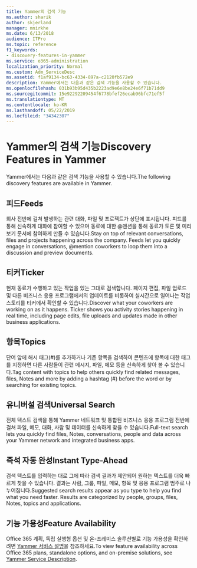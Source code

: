 ```yaml
---
title: Yammer의 검색 기능
ms.author: sharik
author: skjerland
manager: mnirkhe
ms.date: 6/13/2018
audience: ITPro
ms.topic: reference
f1_keywords:
- discovery-features-in-yammer
ms.service: o365-administration
localization_priority: Normal
ms.custom: Adm_ServiceDesc
ms.assetid: f1af9134-bc63-4334-897a-c2120fb572e9
description: Yammer에서는 다음과 같은 검색 기능을 사용할 수 있습니다.
ms.openlocfilehash: 031b93b95d435b2223ad9e6e8be24e6f71b71dd9
ms.sourcegitcommit: 15e92292209454f6778bfef26ecab96bfc71ef5f
ms.translationtype: MT
ms.contentlocale: ko-KR
ms.lasthandoff: 05/22/2019
ms.locfileid: "34342307"
---
```

# <a name="discovery-features-in-yammer"></a><span data-ttu-id="bcb5a-103">Yammer의 검색 기능</span><span class="sxs-lookup"><span data-stu-id="bcb5a-103">Discovery Features in Yammer</span></span>

<span data-ttu-id="bcb5a-104">Yammer에서는 다음과 같은 검색 기능을 사용할 수 있습니다.</span><span class="sxs-lookup"><span data-stu-id="bcb5a-104">The following discovery features are available in Yammer.</span></span>
  
## <a name="feeds"></a><span data-ttu-id="bcb5a-105">피드</span><span class="sxs-lookup"><span data-stu-id="bcb5a-105">Feeds</span></span>
<span data-ttu-id="bcb5a-106"><a name="bkmk_Feeds"> </a></span><span class="sxs-lookup"><span data-stu-id="bcb5a-106"></span></span>

<span data-ttu-id="bcb5a-p101">회사 전반에 걸쳐 발생하는 관련 대화, 파일 및 프로젝트가 상단에 표시됩니다. 피드를 통해 신속하게 대화에 참여할 수 있으며 동료에 대한 @멘션을 통해 동료가 토론 및 미리 보기 문서에 참여하게 만들 수 있습니다.</span><span class="sxs-lookup"><span data-stu-id="bcb5a-p101">Stay on top of relevant conversations, files and projects happening across the company. Feeds let you quickly engage in conversations, @mention coworkers to loop them into a discussion and preview documents.</span></span>
  
## <a name="ticker"></a><span data-ttu-id="bcb5a-109">티커</span><span class="sxs-lookup"><span data-stu-id="bcb5a-109">Ticker</span></span>
<span data-ttu-id="bcb5a-110"><a name="bkmk_Ticker"> </a></span><span class="sxs-lookup"><span data-stu-id="bcb5a-110"></span></span>

<span data-ttu-id="bcb5a-p102">현재 동료가 수행하고 있는 작업을 있는 그대로 검색합니다. 페이지 편집, 파일 업로드 및 다른 비즈니스 응용 프로그램에서의 업데이트를 비롯하여 실시간으로 일어나는 작업 스토리를 티커에서 확인할 수 있습니다.</span><span class="sxs-lookup"><span data-stu-id="bcb5a-p102">Discover what your coworkers are working on as it happens. Ticker shows you activity stories happening in real time, including page edits, file uploads and updates made in other business applications.</span></span>
  
## <a name="topics"></a><span data-ttu-id="bcb5a-113">항목</span><span class="sxs-lookup"><span data-stu-id="bcb5a-113">Topics</span></span>
<span data-ttu-id="bcb5a-114"><a name="bkmk_Topics"> </a></span><span class="sxs-lookup"><span data-stu-id="bcb5a-114"></span></span>

<span data-ttu-id="bcb5a-115">단어 앞에 해시 태그(#)를 추가하거나 기존 항목을 검색하여 콘텐츠에 항목에 대한 태그를 지정하면 다른 사람들이 관련 메시지, 파일, 메모 등을 신속하게 찾아 볼 수 있습니다.</span><span class="sxs-lookup"><span data-stu-id="bcb5a-115">Tag content with topics to help others quickly find related messages, files, Notes and more by adding a hashtag (#) before the word or by searching for existing topics.</span></span>
  
## <a name="universal-search"></a><span data-ttu-id="bcb5a-116">유니버설 검색</span><span class="sxs-lookup"><span data-stu-id="bcb5a-116">Universal Search</span></span>
<span data-ttu-id="bcb5a-117"><a name="bkmk_UniversalSearch"> </a></span><span class="sxs-lookup"><span data-stu-id="bcb5a-117"></span></span>

<span data-ttu-id="bcb5a-118">전체 텍스트 검색을 통해 Yammer 네트워크 및 통합된 비즈니스 응용 프로그램 전반에 걸쳐 파일, 메모, 대화, 사람 및 데이터를 신속하게 찾을 수 있습니다.</span><span class="sxs-lookup"><span data-stu-id="bcb5a-118">Full-text search lets you quickly find files, Notes, conversations, people and data across your Yammer network and integrated business apps.</span></span>
  
## <a name="instant-type-ahead"></a><span data-ttu-id="bcb5a-119">즉석 자동 완성</span><span class="sxs-lookup"><span data-stu-id="bcb5a-119">Instant Type-Ahead</span></span>
<span data-ttu-id="bcb5a-120"><a name="bkmk_InstantTypeAhead"> </a></span><span class="sxs-lookup"><span data-stu-id="bcb5a-120"></span></span>

<span data-ttu-id="bcb5a-p103">검색 텍스트를 입력하는 대로 그에 따라 검색 결과가 제안되어 원하는 텍스트를 더욱 빠르게 찾을 수 있습니다. 결과는 사람, 그룹, 파일, 메모, 항목 및 응용 프로그램 범주로 나누어집니다.</span><span class="sxs-lookup"><span data-stu-id="bcb5a-p103">Suggested search results appear as you type to help you find what you need faster. Results are categorized by people, groups, files, Notes, topics and applications.</span></span>
  
## <a name="feature-availability"></a><span data-ttu-id="bcb5a-123">기능 가용성</span><span class="sxs-lookup"><span data-stu-id="bcb5a-123">Feature Availability</span></span>
<span data-ttu-id="bcb5a-124"><a name="bkmk_InstantTypeAhead"> </a></span><span class="sxs-lookup"><span data-stu-id="bcb5a-124"></span></span>

<span data-ttu-id="bcb5a-125">Office 365 계획, 독립 실행형 옵션 및 온-프레미스 솔루션별로 기능 가용성을 확인하려면 [Yammer 서비스 설명](yammer-service-description.md)을 참조하세요.</span><span class="sxs-lookup"><span data-stu-id="bcb5a-125">To view feature availability across Office 365 plans, standalone options, and on-premise solutions, see [Yammer Service Description](yammer-service-description.md).</span></span>
  
  
